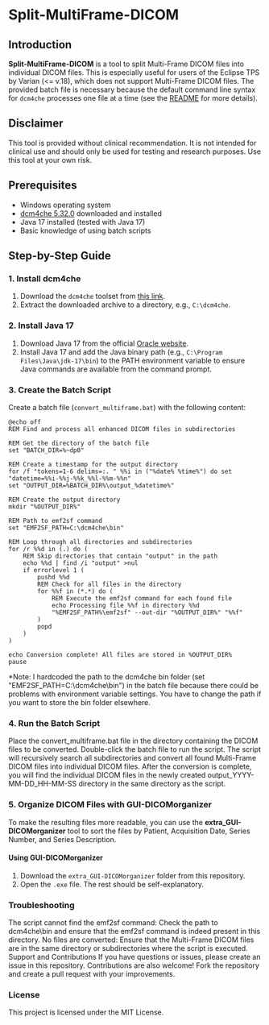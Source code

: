 # Split-MultiFrame-DICOM

## Introduction
**Split-MultiFrame-DICOM** is a tool to split Multi-Frame DICOM files into individual DICOM files. This is especially useful for users of the Eclipse TPS by Varian (<= v.18), which does not support Multi-Frame DICOM files. The provided batch file is necessary because the default command line syntax for `dcm4che` processes one file at a time (see the [README](https://github.com/dcm4che/dcm4che/blob/master/dcm4che-tool/dcm4che-tool-emf2sf/README.md) for more details).

## Disclaimer
This tool is provided without clinical recommendation. It is not intended for clinical use and should only be used for testing and research purposes. Use this tool at your own risk.

## Prerequisites
- Windows operating system
- [dcm4che 5.32.0](https://sourceforge.net/projects/dcm4che/files/dcm4che3/5.32.0/) downloaded and installed
- Java 17 installed (tested with Java 17)
- Basic knowledge of using batch scripts

## Step-by-Step Guide

### 1. Install dcm4che
1. Download the `dcm4che` toolset from [this link](https://sourceforge.net/projects/dcm4che/files/dcm4che3/5.32.0/).
2. Extract the downloaded archive to a directory, e.g., `C:\dcm4che`.

### 2. Install Java 17
1. Download Java 17 from the official [Oracle website](https://www.oracle.com/java/technologies/javase/jdk17-archive-downloads.html).
2. Install Java 17 and add the Java binary path (e.g., `C:\Program Files\Java\jdk-17\bin`) to the PATH environment variable to ensure Java commands are available from the command prompt.

### 3. Create the Batch Script
Create a batch file (`convert_multiframe.bat`) with the following content:

```batch
@echo off
REM Find and process all enhanced DICOM files in subdirectories

REM Get the directory of the batch file
set "BATCH_DIR=%~dp0"

REM Create a timestamp for the output directory
for /f "tokens=1-6 delims=:. " %%i in ("%date% %time%") do set "datetime=%%i-%%j-%%k_%%l-%%m-%%n"
set "OUTPUT_DIR=%BATCH_DIR%\output_%datetime%"

REM Create the output directory
mkdir "%OUTPUT_DIR%"

REM Path to emf2sf command
set "EMF2SF_PATH=C:\dcm4che\bin"

REM Loop through all directories and subdirectories
for /r %%d in (.) do (
    REM Skip directories that contain "output" in the path
    echo %%d | find /i "output" >nul
    if errorlevel 1 (
        pushd %%d
        REM Check for all files in the directory
        for %%f in (*.*) do (
            REM Execute the emf2sf command for each found file
            echo Processing file %%f in directory %%d
            "%EMF2SF_PATH%\emf2sf" --out-dir "%OUTPUT_DIR%" "%%f"
        )
        popd
    )
)

echo Conversion complete! All files are stored in %OUTPUT_DIR%
pause
```
*Note: I hardcoded the path to the dcm4che bin folder (set "EMF2SF_PATH=C:\dcm4che\bin") in the batch file because there could be problems with environment variable settings. You have to change the path if you want to store the bin folder elsewhere.

### 4. Run the Batch Script
Place the convert_multiframe.bat file in the directory containing the DICOM files to be converted.
Double-click the batch file to run the script. The script will recursively search all subdirectories and convert all found Multi-Frame DICOM files into individual DICOM files.
After the conversion is complete, you will find the individual DICOM files in the newly created output_YYYY-MM-DD_HH-MM-SS directory in the same directory as the script.

### 5. Organize DICOM Files with GUI-DICOMorganizer
To make the resulting files more readable, you can use the **extra_GUI-DICOMorganizer** tool to sort the files by Patient, Acquisition Date, Series Number, and Series Description.

#### Using GUI-DICOMorganizer
1. Download the `extra_GUI-DICOMorganizer` folder from this repository.
2. Open the `.exe` file. The rest should be self-explanatory.
### Troubleshooting
The script cannot find the emf2sf command: Check the path to dcm4che\bin and ensure that the emf2sf command is indeed present in this directory.
No files are converted: Ensure that the Multi-Frame DICOM files are in the same directory or subdirectories where the script is executed.
Support and Contributions
If you have questions or issues, please create an issue in this repository. Contributions are also welcome! Fork the repository and create a pull request with your improvements.

### License
This project is licensed under the MIT License.
